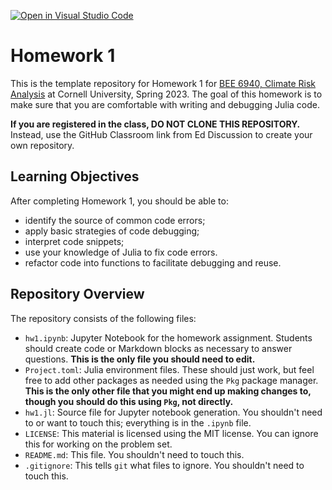 [![Open in Visual Studio Code](https://classroom.github.com/assets/open-in-vscode-c66648af7eb3fe8bc4f294546bfd86ef473780cde1dea487d3c4ff354943c9ae.svg)](https://classroom.github.com/online_ide?assignment_repo_id=9961255&assignment_repo_type=AssignmentRepo)
# Homework 1

This is the template repository for Homework 1 for [BEE 6940, Climate Risk Analysis](https://viveks.me/climate-risk-analysis) at Cornell University, Spring 2023. The goal of this homework is to make sure that you are comfortable with writing and debugging Julia code.

**If you are registered in the class, DO NOT CLONE THIS REPOSITORY.** Instead, use the GitHub Classroom link from Ed Discussion to create your own repository.

## Learning Objectives

After completing Homework 1, you should be able to:
  * identify the source of common code errors;
  * apply basic strategies of code debugging;
  * interpret code snippets;
  * use your knowledge of Julia to fix code errors.
  * refactor code into functions to facilitate debugging and reuse.

## Repository Overview

The repository consists of the following files:
- `hw1.ipynb`: Jupyter Notebook for the homework assignment. Students should create code or Markdown blocks as necessary to answer questions. **This is the only file you should need to edit.**
- `Project.toml`: Julia environment files. These should just work, but feel free to add other packages as needed using the `Pkg` package manager. **This is the only other file that you might end up making changes to, though you should do this using `Pkg`, not directly.**
- `hw1.jl`: Source file for Jupyter notebook generation. You shouldn't need to or want to touch this; everything is in the `.ipynb` file.
- `LICENSE`: This material is licensed using the MIT license. You can ignore this for working on the problem set.
- `README.md`: This file. You shouldn't need to touch this.
- `.gitignore`: This tells `git` what files to ignore. You shouldn't need to touch this.
